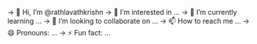 -> 👋 Hi, I’m @rathlavathkrishn
-> 👀 I’m interested in ...
-> 🌱 I’m currently learning ...
-> 💞️ I’m looking to collaborate on ...
-> 📫 How to reach me ...
-> 😄 Pronouns: ...
-> ⚡ Fun fact: ...

<!---
rathlavathkrishn/rathlavathkrishn is a ✨ special ✨ repository because its `README.md` (this file) appears on your GitHub profile.
You can click the Preview link to take a look at your changes.
--->
